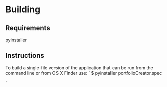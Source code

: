 Building
========
Requirements
------------
pyinstaller

Instructions
------------
To build a single-file version of the application that can be run from  the command line or from OS X Finder use:
`
$ pyinstaller portfolioCreator.spec

`
